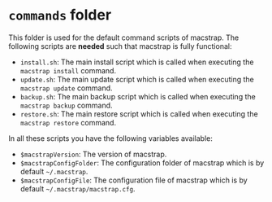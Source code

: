 # `commands` folder
This folder is used for the default command scripts of macstrap. The following scripts are **needed** such that macstrap is fully functional:

* `install.sh`: The main install script which is called when executing the `macstrap install` command.
* `update.sh`: The main update script which is called when executing the `macstrap update` command.
* `backup.sh`: The main backup script which is called when executing the `macstrap backup` command.
* `restore.sh`: The main restore script which is called when executing the `macstrap restore` command.

In all these scripts you have the following variables available:

* `$macstrapVersion`: The version of macstrap.
* `$macstrapConfigFolder`: The configuration folder of macstrap which is by default `~/.macstrap`.
* `$macstrapConfigFile`: The configuration file of macstrap which is by default `~/.macstrap/macstrap.cfg`.